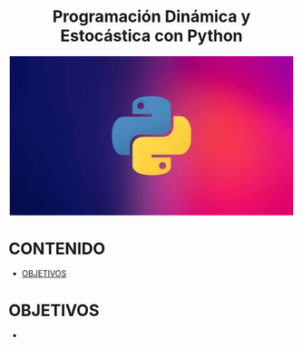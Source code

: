<div align="center">
  <h1>Programación Dinámica y Estocástica con Python</h1>
</div>

<div align="center"> 
  <img src="img_readme/OIP.jpg" width="500">
</div>

# CONTENIDO
- [OBJETIVOS](#OBJETIVOS)

# OBJETIVOS
- 
